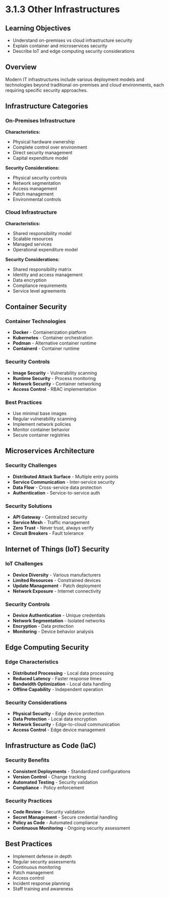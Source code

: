 # 3.1.3 Other Infrastructures

## Learning Objectives
- Understand on-premises vs cloud infrastructure security
- Explain container and microservices security
- Describe IoT and edge computing security considerations

## Overview
Modern IT infrastructures include various deployment models and technologies beyond traditional on-premises and cloud environments, each requiring specific security approaches.

## Infrastructure Categories

### On-Premises Infrastructure
**Characteristics:**
- Physical hardware ownership
- Complete control over environment
- Direct security management
- Capital expenditure model

**Security Considerations:**
- Physical security controls
- Network segmentation
- Access management
- Patch management
- Environmental controls

### Cloud Infrastructure
**Characteristics:**
- Shared responsibility model
- Scalable resources
- Managed services
- Operational expenditure model

**Security Considerations:**
- Shared responsibility matrix
- Identity and access management
- Data encryption
- Compliance requirements
- Service level agreements

## Container Security

### Container Technologies
- **Docker** - Containerization platform
- **Kubernetes** - Container orchestration
- **Podman** - Alternative container runtime
- **Containerd** - Container runtime

### Security Controls
- **Image Security** - Vulnerability scanning
- **Runtime Security** - Process monitoring
- **Network Security** - Container networking
- **Access Control** - RBAC implementation

### Best Practices
- Use minimal base images
- Regular vulnerability scanning
- Implement network policies
- Monitor container behavior
- Secure container registries

## Microservices Architecture

### Security Challenges
- **Distributed Attack Surface** - Multiple entry points
- **Service Communication** - Inter-service security
- **Data Flow** - Cross-service data protection
- **Authentication** - Service-to-service auth

### Security Solutions
- **API Gateway** - Centralized security
- **Service Mesh** - Traffic management
- **Zero Trust** - Never trust, always verify
- **Circuit Breakers** - Fault tolerance

## Internet of Things (IoT) Security

### IoT Challenges
- **Device Diversity** - Various manufacturers
- **Limited Resources** - Constrained devices
- **Update Management** - Patch deployment
- **Network Exposure** - Internet connectivity

### Security Controls
- **Device Authentication** - Unique credentials
- **Network Segmentation** - Isolated networks
- **Encryption** - Data protection
- **Monitoring** - Device behavior analysis

## Edge Computing Security

### Edge Characteristics
- **Distributed Processing** - Local data processing
- **Reduced Latency** - Faster response times
- **Bandwidth Optimization** - Local data handling
- **Offline Capability** - Independent operation

### Security Considerations
- **Physical Security** - Edge device protection
- **Data Protection** - Local data encryption
- **Network Security** - Edge-to-cloud communication
- **Access Control** - Edge device management

## Infrastructure as Code (IaC)

### Security Benefits
- **Consistent Deployments** - Standardized configurations
- **Version Control** - Change tracking
- **Automated Testing** - Security validation
- **Compliance** - Policy enforcement

### Security Practices
- **Code Review** - Security validation
- **Secret Management** - Secure credential handling
- **Policy as Code** - Automated compliance
- **Continuous Monitoring** - Ongoing security assessment

## Best Practices
- Implement defense in depth
- Regular security assessments
- Continuous monitoring
- Patch management
- Access control
- Incident response planning
- Staff training and awareness